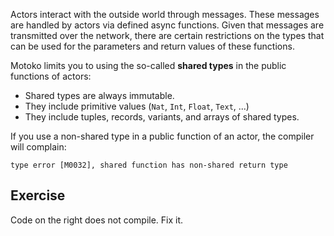 Actors interact with the outside world through messages. These messages are handled by actors via
defined async functions. Given that messages are transmitted over the network, there are certain
restrictions on the types that can be used for the parameters and return values of these functions.

Motoko limits you to using the so-called **shared types** in the public functions of actors:

- Shared types are always immutable.
- They include primitive values (`Nat`, `Int`, `Float`, `Text`, ...)
- They include tuples, records, variants, and arrays of shared types.

If you use a non-shared type in a public function of an actor, the compiler will complain:

```
type error [M0032], shared function has non-shared return type
```

## Exercise

Code on the right does not compile. Fix it.
